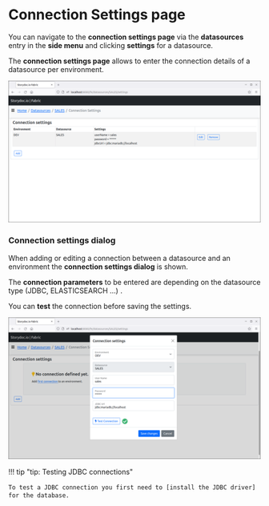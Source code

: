 # Connection Settings page

You can navigate to the __connection settings page__ via the __datasources__ entry in the __side menu__ and clicking __settings__ for a datasource.

The __connection settings page__ allows to enter the connection details of a datasource per environment.

[![connections]][connections]

[connections]: connections.png

### Connection settings dialog

When adding or editing a connection between a datasource and an environment the __connection settings dialog__ is shown.

The __connection parameters__ to be entered are depending on the datasource type (JDBC, ELASTICSEARCH ...) .

You can __test__ the connection before saving the settings.

[![add-connection]][add-connection]

[add-connection]: add-connection.png

!!! tip "tip: Testing JDBC connections"

    To test a JDBC connection you first need to [install the JDBC driver] for the database.  

[install the JDBC driver]: ../getting-started.md#jdbc-drivers
